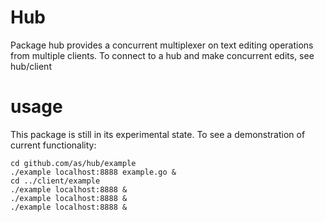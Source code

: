 # Hub
Package hub provides a concurrent multiplexer on text editing operations
from multiple clients. To connect to a hub and make concurrent edits, see hub/client


# usage
This package is still in its experimental state. To see a demonstration of current functionality:

```
cd github.com/as/hub/example
./example localhost:8888 example.go &
cd ../client/example
./example localhost:8888 &
./example localhost:8888 &
./example localhost:8888 &
```
